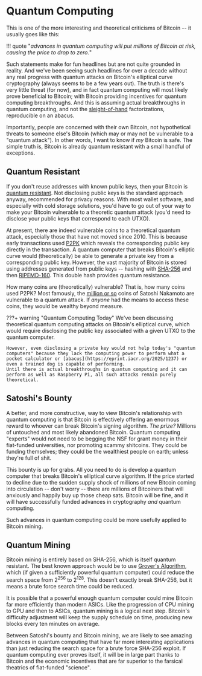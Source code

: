 # Quantum Computing 

This is one of the more interesting
 and theoretical criticisms of
 Bitcoin -- it usually goes like
 this:

!!! quote "*advances in quantum computing will put millions of Bitcoin at risk, causing the price to drop to zero.*"

Such statements make
 for fun headlines
 but are not quite grounded
 in reality.
And we've been seeing such headlines 
 for over a decade without any real
 progress with quantum attacks on
 Bitcoin's
 elliptical curve cryptography
 (always seems to be a few years out).
The truth is there's very little
 threat (for now),
 and in fact 
 quantum computing
 will most likely prove
 beneficial to Bitcoin;
 with Bitcoin providing incentives
 for quantum computing breakthroughs.
And this is assuming actual breakthroughs
 in quantum computing, and not the
 [sleight-of-hand](https://eprint.iacr.org/2025/1237) factorizations, reproducible on an abacus.

Importantly,
 people are concerned
 with their own Bitcoin,
 not hypothetical threats
 to someone else's
 Bitcoin
 (which may
 or may not be
 vulnerable to a
 "quantum attack").
In other words,
 I want to know if *my*
 Bitcoin is safe.
The simple truth is,
 Bitcoin is already 
 quantum resistant
 with a small handful of exceptions.

## Quantum Resistant

If you don't reuse addresses with
 known public keys, then your
 Bitcoin is
 [quantum resistant](https://en.bitcoin.it/wiki/Quantum_computing_and_Bitcoin).
Not disclosing public keys
 is the standard approach anyway,
 recommended for privacy reasons.
With most wallet software, and
 especially with cold storage solutions,
 you'd have to go out of your way 
 to make your Bitcoin vulnerable to
 a theoretic quantum attack
 (you'd need to disclose your public keys 
 that correspond to each UTXO).

At present,
 there are indeed vulnerable
 coins to a theoretical quantum attack,
 especially those that have not
 moved since 2010.
This is because early transactions
 used [P2PK](https://river.com/learn/terms/p/p2pk/)
 which reveals the corresponding
 public key directly in the transaction.
A quantum computer that breaks
 Bitcoin's 
 elliptic curve
 would (theoretically)
 be able to generate
 a private key from a corresponding
 public key.
However, the vast majority
 of Bitcoin is stored using
  addresses generated
 from public keys --
 hashing with
 [SHA-256](https://en.bitcoin.it/wiki/SHA-256)
 and then
 [RIPEMD-160](https://en.bitcoin.it/wiki/RIPEMD-160).
This double hash provides
 quantum resistance.

How many coins are (theoretically) vulnerable?
That is, how many coins used P2PK?
Most famously,
 the [million or so](https://bitslog.com/2013/04/17/the-well-deserved-fortune-of-satoshi-nakamoto/)
 coins of
 Satoshi Nakamoto
 are vulnerable to a quantum attack.
If *anyone* had the means
 to access these coins,
 they would be wealthy
 beyond measure.


???+ warning "Quantum Computing Today"
    We've been discussing theoretical quantum computing attacks on Bitcoin's elliptical curve, which would require disclosing the public key associated with a given UTXO to the quantum computer.
    
    However, even disclosing a private key would not help today's "quantum computers" because they lack the computing power to perform what a pocket calculator or [abacus](https://eprint.iacr.org/2025/1237) or even a trained dog is capable of performing.
    Until there is actual breakthroughs in quantum computing and it can perform as well as Raspberry Pi, all such attacks remain purely theoretical.


## Satoshi's Bounty

A better, and more constructive,
 way to view Bitcoin's relationship
 with quantum computing is that
 Bitcoin is effectively
 offering an enormous
 reward to whoever can
 break Bitcoin's signing
 algorithm.
*The prize?*
Millions of untouched 
 and most likely abandoned Bitcoin.
Quantum computing "experts"
 would not need to be
 begging the
 NSF
 for grant money
 in their fiat-funded universities,
 nor promoting scammy
 shitcoins.
They
 could be funding themselves;
 they could be
 the wealthiest people 
 on earth;
 unless they're full of shit.

This bounty is up for grabs.
All you need to do is
 develop a quantum computer
 that breaks Bitcoin's
 elliptical curve algorithm.
If the price started
 to decline due to the sudden
 supply shock of millions
 of new Bitcoin coming
 into circulation --
 don't worry --
 there are millions
 of Bitcoiners
 that will anxiously
 and happily
 buy up those cheap
 sats.
Bitcoin will be fine,
 and it will have successfully
 funded advances
 in cryptography *and*
 quantum computing.

Such advances in quantum computing
 could be more usefully applied to
 Bitcoin mining.


## Quantum Mining

Bitcoin mining is entirely based on
 SHA-256, which is itself quantum resistant.
The best known approach would be
 to use
 [Grover's Algorithm](https://en.m.wikipedia.org/wiki/Grover%27s_algorithm),
 which (if given a sufficiently powerful quantum computer)
 could reduce the search space from 2<sup>256</sup>
 to 2<sup>128</sup>.
This doesn't exactly break SHA-256,
 but it means a brute force search time
 could be reduced.

It is possible that a powerful enough
 quantum computer could mine Bitcoin
 far more efficiently than modern ASICs.
Like the progression of CPU mining
 to GPU and then to ASICs,
 quantum mining is a logical next step.
Bitcoin's difficulty adjustment will
 keep the supply schedule on time,
 producing new blocks every ten minutes
 on average.

Between Satoshi's bounty and Bitcoin mining,
 we are likely to see amazing advances
 in quantum computing that have far more
 interesting applications than just
 reducing the search space for
 a brute force SHA-256 exploit.
If quantum computing ever proves itself,
 it will be in large part thanks to Bitcoin
 and the economic incentives that are
 far superior to the farsical theatrics 
 of fiat-funded "science".



